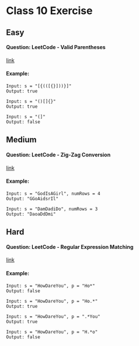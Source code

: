 # Class 10 Exercise

## Easy
#### Question: LeetCode - Valid Parentheses
[link](https://leetcode.com/problems/valid-parentheses/) 

#### Example:
```
Input: s = "[{(([{}]))}]"
Output: true
```
```
Input: s = "()[]{}"
Output: true
```
```
Input: s = "(]"
Output: false
```

## Medium
#### Question: LeetCode - Zig-Zag Conversion
[link](https://leetcode.com/problems/zigzag-conversion/) 

#### Example:
```
Input: s = "GodIsAGirl", numRows = 4
Output: "GGoAidsrIl"
```
```
Input: s = "DamDadiDo", numRows = 3
Output: "DaoaDdDmi"
```

## Hard
#### Question: LeetCode - Regular Expression Matching
[link](https://leetcode.com/problems/regular-expression-matching/)

#### Example:
```
Input: s = "HowDareYou", p = "Ho*"
Output: false
```
```
Input: s = "HowDareYou", p = "Ho.*"
Output: true
```
```
Input: s = "HowDareYou", p = ".*You"
Output: true
```
```
Input: s = "HowDareYou", p = "H.*o"
Output: false
```
